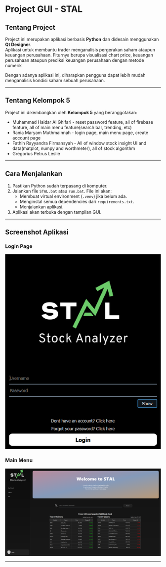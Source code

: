 # Project GUI - STAL 

## Tentang Project  
Project ini merupakan aplikasi berbasis **Python** dan didesain menggunakan **Qt Designer**.  
Aplikasi untuk membantu trader menganalisis pergerakan saham ataupun keuangan perusahaan. Fiturnya berupa visualisasi chart price, keuangan perusahaan ataupun prediksi keuangan perusahaan dengan metode numerik

Dengan adanya aplikasi ini, diharapkan pengguna dapat lebih mudah menganalisis kondisi saham sebuah perusahaan.

---

## Tentang Kelompok 5  
Project ini dikembangkan oleh **Kelompok 5** yang beranggotakan:
- Muhammad Haidar Al Ghifari - reset password feature, all of firebase feature, all of main menu feature(search bar, trending, etc)
- Rania Maryam Muthmainnah - login page, main menu page, create account page
- Fathih Rayyandra Firmansyah - All of window stock insight UI and data(matplot, numpy and worthmeter),  all of stock algorithm
- Gregorius Petrus Leslie
---
## Cara Menjalankan  
1. Pastikan Python sudah terpasang di komputer.  
2. Jalankan file `STAL.bat` atau `run.bat`. File ini akan:  
   - Membuat virtual environment (`.venv`) jika belum ada.  
   - Menginstal semua dependencies dari `requirements.txt`.  
   - Menjalankan aplikasi.  
3. Aplikasi akan terbuka dengan tampilan GUI.  

---
## Screenshot Aplikasi  

### Login Page  
![Login Page](assets/login.png)  

### Main Menu  
![Main Menu](assets/mainmenu.png)  

---
